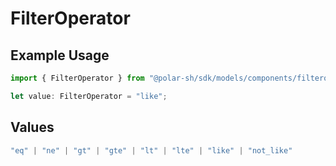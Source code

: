 # FilterOperator

## Example Usage

```typescript
import { FilterOperator } from "@polar-sh/sdk/models/components/filteroperator.js";

let value: FilterOperator = "like";
```

## Values

```typescript
"eq" | "ne" | "gt" | "gte" | "lt" | "lte" | "like" | "not_like"
```